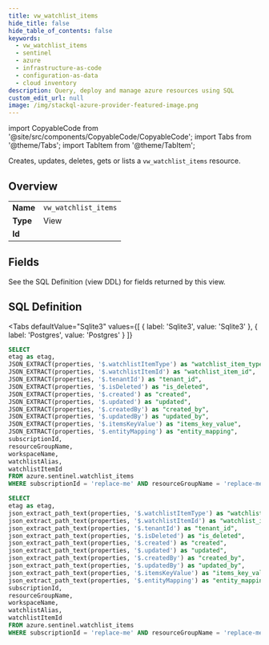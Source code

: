 ```yaml
--- 
title: vw_watchlist_items
hide_title: false
hide_table_of_contents: false
keywords:
  - vw_watchlist_items
  - sentinel
  - azure
  - infrastructure-as-code
  - configuration-as-data
  - cloud inventory
description: Query, deploy and manage azure resources using SQL
custom_edit_url: null
image: /img/stackql-azure-provider-featured-image.png
---
```


import CopyableCode from '@site/src/components/CopyableCode/CopyableCode';
import Tabs from '@theme/Tabs';
import TabItem from '@theme/TabItem';

Creates, updates, deletes, gets or lists a <code>vw_watchlist_items</code> resource.

## Overview
<table><tbody>
<tr><td><b>Name</b></td><td><code>vw_watchlist_items</code></td></tr>
<tr><td><b>Type</b></td><td>View</td></tr>
<tr><td><b>Id</b></td><td><CopyableCode code="azure.sentinel.vw_watchlist_items" /></td></tr>
</tbody></table>

## Fields

See the SQL Definition (view DDL) for fields returned by this view.

## SQL Definition

<Tabs
defaultValue="Sqlite3"
values={[
{ label: 'Sqlite3', value: 'Sqlite3' },
{ label: 'Postgres', value: 'Postgres' }
]}
>
<TabItem value="Sqlite3">

```sql
SELECT
etag as etag,
JSON_EXTRACT(properties, '$.watchlistItemType') as "watchlist_item_type",
JSON_EXTRACT(properties, '$.watchlistItemId') as "watchlist_item_id",
JSON_EXTRACT(properties, '$.tenantId') as "tenant_id",
JSON_EXTRACT(properties, '$.isDeleted') as "is_deleted",
JSON_EXTRACT(properties, '$.created') as "created",
JSON_EXTRACT(properties, '$.updated') as "updated",
JSON_EXTRACT(properties, '$.createdBy') as "created_by",
JSON_EXTRACT(properties, '$.updatedBy') as "updated_by",
JSON_EXTRACT(properties, '$.itemsKeyValue') as "items_key_value",
JSON_EXTRACT(properties, '$.entityMapping') as "entity_mapping",
subscriptionId,
resourceGroupName,
workspaceName,
watchlistAlias,
watchlistItemId
FROM azure.sentinel.watchlist_items
WHERE subscriptionId = 'replace-me' AND resourceGroupName = 'replace-me' AND workspaceName = 'replace-me' AND watchlistAlias = 'replace-me';
```

</TabItem>
<TabItem value="Postgres">

```sql
SELECT
etag as etag,
json_extract_path_text(properties, '$.watchlistItemType') as "watchlist_item_type",
json_extract_path_text(properties, '$.watchlistItemId') as "watchlist_item_id",
json_extract_path_text(properties, '$.tenantId') as "tenant_id",
json_extract_path_text(properties, '$.isDeleted') as "is_deleted",
json_extract_path_text(properties, '$.created') as "created",
json_extract_path_text(properties, '$.updated') as "updated",
json_extract_path_text(properties, '$.createdBy') as "created_by",
json_extract_path_text(properties, '$.updatedBy') as "updated_by",
json_extract_path_text(properties, '$.itemsKeyValue') as "items_key_value",
json_extract_path_text(properties, '$.entityMapping') as "entity_mapping",
subscriptionId,
resourceGroupName,
workspaceName,
watchlistAlias,
watchlistItemId
FROM azure.sentinel.watchlist_items
WHERE subscriptionId = 'replace-me' AND resourceGroupName = 'replace-me' AND workspaceName = 'replace-me' AND watchlistAlias = 'replace-me';
```

</TabItem>
</Tabs>
